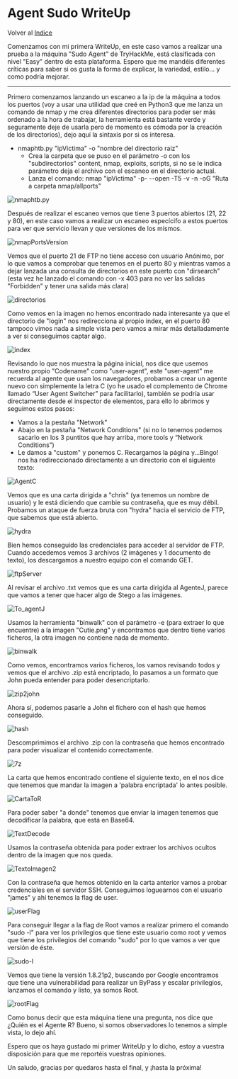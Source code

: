 # Agent Sudo WriteUp
Volver al [Indice](README.md)

Comenzamos con mi primera WriteUp, en este caso vamos a realizar una prueba a la máquina "Sudo Agent" de TryHackMe, está clasificada con nivel "Easy" dentro de esta plataforma.
Espero que me mandéis diferentes críticas para saber si os gusta la forma de explicar, la variedad, estilo... y como podría mejorar.

----------------------------------------------------------------------------------------------------------------------------------------------------------------------

Primero comenzamos lanzando un escaneo a la ip de la máquina a todos los puertos (voy a usar una utilidad que creé en Python3 que me lanza un comando de nmap y me crea diferentes directorios para poder ser más ordenado a la hora de trabajar, la herramienta está bastante verde y seguramente deje de usarla pero de momento es cómoda por la creación de los directorios), dejo aquí la sintaxis por si os interesa.
*  nmaphtb.py "ipVictima" -o "nombre del directorio raiz"
    *  Crea la carpeta que se puso en el parámetro -o con los "subdirectorios" content, nmap, exploits, scripts, si no se le indica parámetro deja el archivo con el escaneo en el directorio actual.
    *  Lanza el comando: nmap "ipVictima" -p- --open -T5 -v -n -oG "Ruta a carpeta nmap/allports"

![nmaphtb.py](images/agentSudo/nmaphtb.png)

Después de realizar el escaneo vemos que tiene 3 puertos abiertos (21, 22 y 80), en este caso vamos a realizar un escaneo especícifo a estos puertos para ver que servicio llevan y que versiones de los mismos.

![nmapPortsVersion](images/agentSudo/portsversion.png)

Vemos que el puerto 21 de FTP no tiene acceso con usuario Anónimo, por lo que vamos a comprobar que tenemos en el puerto 80 y mientras vamos a dejar lanzada una consulta de directorios en este puerto con "dirsearch" (esta vez he lanzado el comando con -x 403 para no ver las salidas "Forbidden" y tener una salida más clara)

![directorios](images/agentSudo/dirsearch.png)

Como vemos en la imagen no hemos encontrado nada interesante ya que el directorio de "login" nos redirecciona al propio index, en el puerto 80 tampoco vimos nada a simple vista pero vamos a mirar más detalladamente a ver si conseguimos captar algo.

![index](images/agentSudo/index:80.png)

Revisando lo que nos muestra la página inicial, nos dice que usemos nuestro propio "Codename" como "user-agent", este "user-agent" me recuerda al agente que usan los navegadores, probamos a crear un agente nuevo con simplemente la letra C (yo he usado el complemento de Chrome llamado “User Agent Switcher” para facilitarlo), también se podría usar directamente desde el inspector de elementos, para ello lo abrimos y seguimos estos pasos:
*  Vamos a la pestaña "Network"
*  Abajo en la pestaña "Network Conditions" (si no lo tenemos podemos sacarlo en los 3 puntitos que hay arriba, more tools y “Network Conditions”)
*  Le damos a "custom" y ponemos C.
Recargamos la página y...Bingo! nos ha redireccionado directamente a un directorio con el siguiente texto:

![AgentC](images/agentSudo/user-agent.gif)

Vemos que es una carta dirigida a "chris" (ya tenemos un nombre de usuario) y le está diciendo que cambie su contraseña, que es muy débil.
Probamos un ataque de fuerza bruta con "hydra" hacia el servicio de FTP, que sabemos que está abierto.

![hydra](images/agentSudo/hydraFTP.png)

Bien hemos conseguido las credenciales para acceder al servidor de FTP.
Cuando accedemos vemos 3 archivos (2 imágenes y 1 documento de texto), los descargamos a nuestro equipo con el comando GET.

![ftpServer](images/agentSudo/ftp.png)

Al revisar el archivo .txt vemos que es una carta dirigida al AgenteJ, parece que vamos a tener que hacer algo de Stego a las imágenes.

![To_agentJ](images/agentSudo/cartaAgenteJ.png)

Usamos la herramienta "binwalk" con el parámetro -e (para extraer lo que encuentre) a la imagen "Cutie.png" y encontramos que dentro tiene varios ficheros, la otra imagen no contiene nada de momento.

![binwalk](images/agentSudo/stego1.png)

Como vemos, encontramos varios ficheros, los vamos revisando todos y vemos que el archivo .zip está encriptado, lo pasamos a un formato que John pueda entender para poder desencriptarlo.

![zip2john](images/agentSudo/zipHash.png)

Ahora sí, podemos pasarle a John el fichero con el hash que hemos conseguido.

![hash](images/agentSudo/johnZip.png)

Descomprimimos el archivo .zip con la contraseña que hemos encontrado para poder visualizar el contenido correctamente.

![7z](images/agentSudo/7zZip.png)

La carta que hemos encontrado contiene el siguiente texto, en el nos dice que tenemos que mandar la imagen a 'palabra encriptada' lo antes posible.

![CartaToR](images/agentSudo/cartaToR.png)

Para poder saber "a donde" tenemos que enviar la imagen tenemos que decodificar la palabra, que está en Base64.

![TextDecode](images/agentSudo/textDecode.png)

Usamos la contraseña obtenida para poder extraer los archivos ocultos dentro de la imagen que nos queda.

![TextoImagen2](images/agentSudo/otherImage.png)

Con la contraseña que hemos obtenido en la carta anterior vamos a probar credenciales en el servidor SSH.
Conseguimos loguearnos con el usuario "james" y ahí tenemos la flag de user.

![userFlag](images/agentSudo/flagUser.png)

Para conseguir llegar a la flag de Root vamos a realizar primero el comando "sudo -l" para ver los privilegios que tiene este usuario como root y vemos que tiene los privilegios del comando "sudo" por lo que vamos a ver que versión de éste.

![sudo-l](images/agentSudo/sudo-l.png)

Vemos que tiene la versión 1.8.21p2, buscando por Google encontramos que tiene una vulnerabilidad para realizar un ByPass y escalar privilegios, lanzamos el comando y listo, ya somos Root.

![rootFlag](images/agentSudo/rootFlag.png)

Como bonus decir que esta máquina tiene una pregunta, nos dice que ¿Quién es el Agente R?
Bueno, si somos observadores lo tenemos a simple vista, lo dejo ahí.

Espero que os haya gustado mi primer WriteUp y lo dicho, estoy a vuestra disposición para que me reportéis vuestras opiniones.

Un saludo, gracias por quedaros hasta el final, y ¡hasta la próxima!